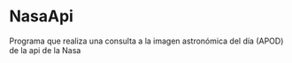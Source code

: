 # NasaApi
Programa que realiza una consulta a la imagen astronómica del día (APOD) de la api de la Nasa
